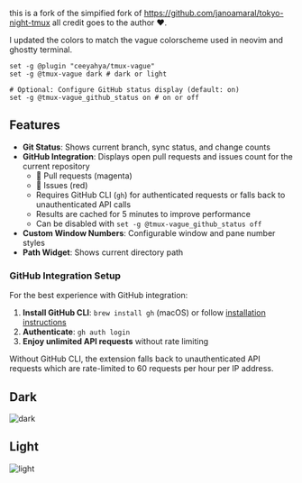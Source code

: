 this is a fork of the simpified fork of https://github.com/janoamaral/tokyo-night-tmux all credit goes to the author ❤️.

I updated the colors to match the vague colorscheme used in neovim and ghostty terminal.

```
set -g @plugin "ceeyahya/tmux-vague"
set -g @tmux-vague dark # dark or light

# Optional: Configure GitHub status display (default: on)
set -g @tmux-vague_github_status on # on or off
```

## Features

- **Git Status**: Shows current branch, sync status, and change counts
- **GitHub Integration**: Displays open pull requests and issues count for the current repository
  - 󰘬 Pull requests (magenta)
  - 󰌶 Issues (red)
  - Requires GitHub CLI (`gh`) for authenticated requests or falls back to unauthenticated API calls
  - Results are cached for 5 minutes to improve performance
  - Can be disabled with `set -g @tmux-vague_github_status off`
- **Custom Window Numbers**: Configurable window and pane number styles
- **Path Widget**: Shows current directory path

### GitHub Integration Setup

For the best experience with GitHub integration:

1. **Install GitHub CLI**: `brew install gh` (macOS) or follow [installation instructions](https://cli.github.com/)
2. **Authenticate**: `gh auth login`
3. **Enjoy unlimited API requests** without rate limiting

Without GitHub CLI, the extension falls back to unauthenticated API requests which are rate-limited to 60 requests per hour per IP address.

## Dark

![dark](img/dark.png)

## Light

![light](img/light.png)
